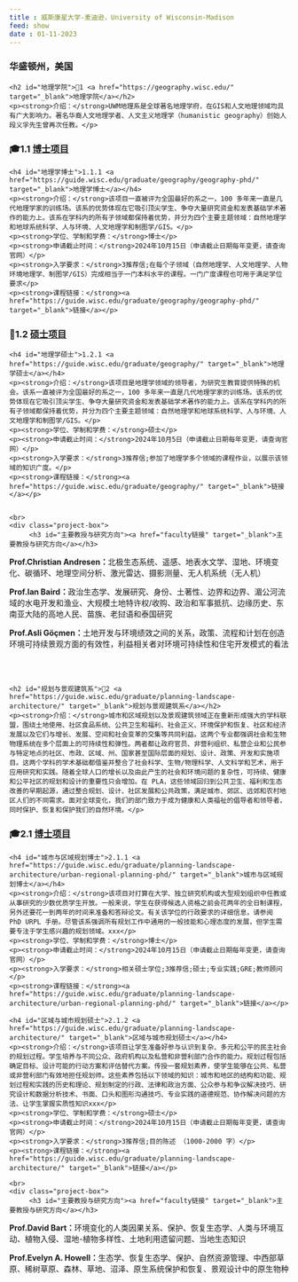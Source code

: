 ```yaml
---
title : 威斯康星大学-麦迪逊，University of Wisconsin-Madison
feed: show
date : 01-11-2023
---
```


<html lang="zh">
<head>
    <meta charset="UTF-8">
    <title>威斯康星大学-麦迪逊，University of Wisconsin-Madison</title>
    <link rel="stylesheet" href="/assets/css/CSS.css">
</head>
<body>
    <h3>华盛顿州，美国</h3>

    <h2 id="地理学院">🏫1 <a href="https://geography.wisc.edu/" target="_blank">地理学院</a></h2>
    <p><strong>介绍：</strong>UWM地理系是全球著名地理学府，在GIS和人文地理领域均具有广大影响力。著名华裔人文地理学者、人文主义地理学（humanistic geography）创始人段义孚先生曾再次任教。</p>

<h3 id="博士项目">🎓1.1 <a href="https://guide.wisc.edu/graduate/geography/geography-phd/" target="_blank">博士项目</a></h3>

    <h4 id="地理学博士">1.1.1 <a href="https://guide.wisc.edu/graduate/geography/geography-phd/" target="_blank">地理学博士</a></h4>
    <p><strong>介绍：</strong>该项目一直被评为全国最好的系之一，100 多年来一直是几代地理学家的训练场。该系的优势体现在它吸引顶尖学生、争夺大量研究资金和发表基础学术著作的能力上。该系在学科内的所有子领域都保持着优势，并分为四个主要主题领域：自然地理学和地球系统科学、人与环境、人文地理学和制图学/GIS。</p>
    <p><strong>学位、学制和学费：</strong>博士</p>
    <p><strong>申请截止时间：</strong>2024年10月15日（申请截止日期每年变更，请查询官网）</p>
    <p><strong>入学要求：</strong>3推荐信;在每个子领域（自然地理学、人文地理学、人物环境地理学、制图学/GIS）完成相当于一门本科水平的课程。一门广度课程也可用于满足学位要求</p>
    <p><strong>课程链接：</strong><a href="https://guide.wisc.edu/graduate/geography/geography-phd/" target="_blank">链接</a></p>

  <h3 id="硕士项目">📖1.2 <a href="硕士主页链接" target="_blank">硕士项目</a></h3>

    <h4 id="地理学硕士">1.2.1 <a href="https://guide.wisc.edu/graduate/geography/" target="_blank">地理学硕士</a></h4>
    <p><strong>介绍：</strong>该项目是地理学领域的领导者，为研究生教育提供特殊的机会。该系一直被评为全国最好的系之一，100 多年来一直是几代地理学家的训练场。该系的优势体现在它吸引顶尖学生、争夺大量研究资金和发表基础学术著作的能力上。该系在学科内的所有子领域都保持着优势，并分为四个主要主题领域：自然地理学和地球系统科学、人与环境、人文地理学和制图学/GIS。</p>
    <p><strong>学位、学制和学费：</strong>硕士</p>
    <p><strong>申请截止时间：</strong>2024年10月5日（申请截止日期每年变更，请查询官网）</p>
    <p><strong>入学要求：</strong>3推荐信;参加了地理学多个领域的课程作业，以展示该领域的知识广度。</p>
    <p><strong>课程链接：</strong><a href="https://guide.wisc.edu/graduate/geography/" target="_blank">链接</a></p>

   
    <br>
    <div class="project-box">
         <h3 id="主要教授与研究方向"><a href="faculty链接" target="_blank">主要教授与研究方向</a></h3>
<p><strong>Prof.Christian Andresen：</strong>北极生态系统、遥感、地表水文学、湿地、环境变化、碳循环、地理空间分析、激光雷达、摄影测量、无人机系统（无人机）</p>
        <p><strong>Prof.Ian Baird：</strong>政治生态学、发展研究、身份、土著性、边界和边界、湄公河流域的水电开发和渔业、大规模土地特许权/收购、政治和军事抵抗、边缘历史、东南亚大陆的高地人民、苗族、老挝语和泰国研究</p>
        <p><strong>Prof.Asli Göçmen：</strong>土地开发与环境绩效之间的关系，政策、流程和计划在创造环境可持续景观方面的有效性，利益相关者对环境可持续性和住宅开发模式的看法</p>
    </div>
    <br>
    <br>

    <h2 id="规划与景观建筑系">🏫2 <a href="https://guide.wisc.edu/graduate/planning-landscape-architecture/" target="_blank">规划与景观建筑系</a></h2>
    <p><strong>介绍：</strong>城市和区域规划以及景观建筑领域正在重新形成强大的学科联盟，围绕土地使用、社区食品系统、公共卫生和福利、社会正义、环境保护和恢复、社区和经济发展以及它们与增长、发展、空间和社会变革的交集等共同利益。这两个专业都强调社会和生物物理系统在多个层面上的可持续性和弹性。两者都让政府官员、非营利组织、私营企业和公民参与特定地点的社区、市政、区域、州、国家甚至国际层面的规划、设计、政策、开发和实施项目。这两个学科的学术基础都借鉴并整合了社会科学、生物/物理科学、人文科学和艺术，用于应用研究和实践。随着全球人口的增长以及由此产生的社会和环境问题的复杂性，可持续、健康和公平社区的规划和设计的重要性只会增加。在 PLA，这些领域回归到公共卫生、福利和生态改善的早期起源，通过整合规划、设计、社区发展和公共政策，满足城市、郊区、远郊和农村地区人们的不同需求。面对全球变化，我们的部门致力于成为健康和人类福祉的倡导者和领导者，同时保护、恢复和保护我们的自然环境。</p>

<h3 id="博士项目">🎓2.1 <a href="https://guide.wisc.edu/graduate/planning-landscape-architecture/urban-regional-planning-phd/" target="_blank">博士项目</a></h3>

    <h4 id="城市与区域规划博士">2.1.1 <a href="https://guide.wisc.edu/graduate/planning-landscape-architecture/urban-regional-planning-phd/" target="_blank">城市与区域规划博士</a></h4>
    <p><strong>介绍：</strong>该项目对打算在大学、独立研究机构或大型规划组织中任教或从事研究的少数优质学生开放。一般来说，学生在获得候选人资格之前会花两年的全日制课程，另外还要花一到两年的时间来准备和答辩论文。有关该学位的行政要求的详细信息，请参阅 PhD URPL 手册。尽管该系强调所有规划工作中通用的一般技能和心理态度的发展，但学生需要专注于学生感兴趣的规划领域。xxx</p>
    <p><strong>学位、学制和学费：</strong>博士</p>
    <p><strong>申请截止时间：</strong>2024年10月15日（申请截止日期每年变更，请查询官网）</p>
    <p><strong>入学要求：</strong>相关硕士学位;3推荐信;硕士;专业实践;GRE;教师顾问</p>
    <p><strong>课程链接：</strong><a href="https://guide.wisc.edu/graduate/planning-landscape-architecture/urban-regional-planning-phd/" target="_blank">链接</a></p>

    <h4 id="区域与城市规划硕士">2.1.2 <a href="https://guide.wisc.edu/graduate/planning-landscape-architecture/" target="_blank">区域与城市规划硕士</a></h4>
    <p><strong>介绍：</strong>该项目让学生准备好参与认识到复杂、多元和公平的民主社会的规划过程。学生培养与不同公众、政府机构以及私营和非营利部门合作的能力。规划过程包括确定目标、设计可能的行动方案和评估替代方案。传授一套规划素养，使学生能够在公共、私营或非营利部门有效地担任规划师。这些素养包括以下领域的知识：城市和地区的结构和功能、规划过程和实践的历史和理论、规划制定的行政、法律和政治方面、公众参与和争议解决技巧、研究设计和数据分析技术、书面、口头和图形沟通技巧、专业实践的道德规范、协作解决问题的方法、让学生掌握实质性知识xxx</p>
    <p><strong>学位、学制和学费：</strong>硕士</p>
    <p><strong>申请截止时间：</strong>2024年10月15日（申请截止日期每年变更，请查询官网）</p>
    <p><strong>入学要求：</strong>3推荐信;目的陈述 （1000-2000 字）</p>
    <p><strong>课程链接：</strong><a href="https://guide.wisc.edu/graduate/planning-landscape-architecture/" target="_blank">链接</a></p>

    <br>
    <div class="project-box">
         <h3 id="主要教授与研究方向"><a href="faculty链接" target="_blank">主要教授与研究方向</a></h3>
<p><strong>Prof.David Bart：</strong>环境变化的人类因果关系、保护、恢复生态学、人类与环境互动、植物入侵、湿地-植物多样性、土地利用遗留问题、当地生态知识</p>
        <p><strong>Prof.Evelyn A. Howell：</strong>生态学、恢复生态学、保护、自然资源管理、中西部草原、稀树草原、森林、草地、沼泽、原生系统保护和恢复、景观设计中的原生物种</p>
          </div>

</body>
</html>

